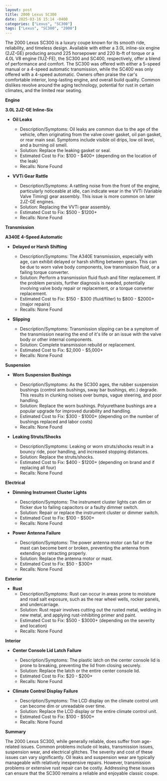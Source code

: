 ```yaml
---
layout: post
title: 2000 Lexus SC300
date: 2025-03-16 15:14 -0400
categories: ["Lexus", "SC300"]
tags: ["Lexus", "SC300", "2000"]
---
```

The 2000 Lexus SC300 is a luxury coupe known for its smooth ride, reliability, and timeless design. Available with either a 3.0L inline-six engine (2JZ-GE) producing around 225 horsepower and 220 lb-ft of torque or a 4.0L V8 engine (1UZ-FE), the SC300 and SC400, respectively, offer a blend of performance and comfort. The SC300 was offered with either a 5-speed manual or a 4-speed automatic transmission, while the SC400 was only offered with a 4-speed automatic. Owners often praise the car's comfortable interior, long-lasting engine, and overall build quality. Common dislikes revolve around the aging technology, potential for rust in certain climates, and the limited rear seating.

**Engine**

**3.0L 2JZ-GE Inline-Six**
* **Oil Leaks**
    * Description/Symptoms: Oil leaks are common due to the age of the vehicle, often originating from the valve cover gasket, oil pan gasket, or rear main seal. Symptoms include visible oil drips, low oil level, and a burning oil smell.
    * Solution: Replace the leaking gasket or seal.
    * Estimated Cost to Fix: $100 - $400+ (depending on the location of the leak)
    * Recalls: None Found

* **VVTi Gear Rattle**
    * Description/Symptoms: A rattling noise from the front of the engine, particularly noticeable at idle, can indicate wear in the VVTi (Variable Valve Timing) gear assembly. This issue is more common on later 2JZ-GE engines.
    * Solution: Replacing the VVTi gear assembly.
    * Estimated Cost to Fix: $500 - $1200+
    * Recalls: None Found

**Transmission**

**A340E 4-Speed Automatic**
* **Delayed or Harsh Shifting**
    * Description/Symptoms: The A340E transmission, especially with age, can exhibit delayed or harsh shifting between gears. This can be due to worn valve body components, low transmission fluid, or a failing torque converter.
    * Solution: Perform a transmission fluid flush and filter replacement. If the problem persists, further diagnosis is needed, potentially involving valve body repair or replacement, or a torque converter replacement.
    * Estimated Cost to Fix: $150 - $300 (fluid/filter) to $800 - $2000+ (major repairs)
    * Recalls: None Found

* **Slipping**
    * Description/Symptoms: Transmission slipping can be a symptom of the transmission nearing the end of it's life or an issue with the valve body or other internal components.
    * Solution: Complete transmission rebuild or replacement.
    * Estimated Cost to Fix: $2,000 - $5,000+
    * Recalls: None Found

**Suspension**

* **Worn Suspension Bushings**
    * Description/Symptoms: As the SC300 ages, the rubber suspension bushings (control arm bushings, sway bar bushings, etc.) degrade. This results in clunking noises over bumps, vague steering, and poor handling.
    * Solution: Replace the worn bushings. Polyurethane bushings are a popular upgrade for improved durability and handling.
    * Estimated Cost to Fix: $300 - $1000+ (depending on the number of bushings replaced and labor costs)
    * Recalls: None Found

* **Leaking Struts/Shocks**
    * Description/Symptoms: Leaking or worn struts/shocks result in a bouncy ride, poor handling, and increased stopping distances.
    * Solution: Replace the struts/shocks.
    * Estimated Cost to Fix: $400 - $1200+ (depending on brand and if replacing all four)
    * Recalls: None Found

**Electrical**

* **Dimming Instrument Cluster Lights**
    * Description/Symptoms: The instrument cluster lights can dim or flicker due to failing capacitors or a faulty dimmer switch.
    * Solution: Repair or replace the instrument cluster or dimmer switch.
    * Estimated Cost to Fix: $100 - $500+
    * Recalls: None Found

* **Power Antenna Failure**
    * Description/Symptoms: The power antenna motor can fail or the mast can become bent or broken, preventing the antenna from extending or retracting properly.
    * Solution: Replace the antenna motor or mast.
    * Estimated Cost to Fix: $50 - $300+
    * Recalls: None Found

**Exterior**

* **Rust**
    * Description/Symptoms: Rust can occur in areas prone to moisture and road salt exposure, such as the rear wheel wells, rocker panels, and undercarriage.
    * Solution: Rust repair involves cutting out the rusted metal, welding in new metal, and applying rust-inhibiting primer and paint.
    * Estimated Cost to Fix: $500 - $3000+ (depending on the severity and location)
    * Recalls: None Found

**Interior**

* **Center Console Lid Latch Failure**
    * Description/Symptoms: The plastic latch on the center console lid is prone to breaking, preventing the lid from closing securely.
    * Solution: Replace the latch or the entire center console lid.
    * Estimated Cost to Fix: $20 - $200+
    * Recalls: None Found

* **Climate Control Display Failure**
    * Description/Symptoms: The LCD display on the climate control unit can become dim or unreadable over time.
    * Solution: Replace the LCD display or the entire climate control unit.
    * Estimated Cost to Fix: $100 - $500+
    * Recalls: None Found

**Summary**

The 2000 Lexus SC300, while generally reliable, does suffer from age-related issues. Common problems include oil leaks, transmission issues, suspension wear, and electrical glitches. The severity and cost of these issues can vary significantly. Oil leaks and suspension wear are typically manageable with relatively inexpensive repairs. However, transmission problems or extensive rust repair can be costly. Addressing these issues can ensure that the SC300 remains a reliable and enjoyable classic coupe.

